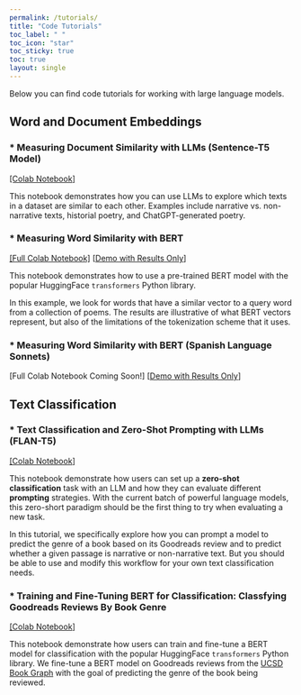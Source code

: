 ```yaml
---
permalink: /tutorials/
title: "Code Tutorials"
toc_label: " "
toc_icon: "star"
toc_sticky: true
toc: true
layout: single
---
```


Below you can find code tutorials for working with large language models.

## Word and Document Embeddings

### * Measuring Document Similarity with LLMs  (Sentence-T5 Model)
[[Colab Notebook]](https://colab.research.google.com/drive/1-aOfk6mVFUA3PH_s6P-lCaM9xKLJ0dLz?usp=sharing)

This notebook demonstrates how you can use LLMs to explore which texts in a dataset are similar to each other. Examples include narrative vs. non-narrative texts, historial poetry, and ChatGPT-generated poetry.

### * Measuring Word Similarity with BERT   
[[Full Colab Notebook]](https://colab.research.google.com/drive/1r_eoi8CMea_a3YjWC1M4EmTqKMGVMbzQ?usp=sharing) [[Demo with Results Only](https://colab.research.google.com/drive/1DjtrD_MMW_Ezto0Q4zUvjT0IxKZg-rIt?usp=sharing)]

This notebook demonstrates how to use a pre-trained BERT model with the popular HuggingFace `transformers` Python library.

In this example, we look for words that have a similar vector to a query word from a collection of poems. The results are illustrative of what BERT vectors represent, but also of the limitations of the tokenization scheme that it uses.

### * Measuring Word Similarity with BERT (Spanish Language Sonnets)   
[Full Colab Notebook Coming Soon!] [[Demo with Results Only](https://colab.research.google.com/drive/192YOj8N9isRsEvOQwaI2WZ3pRSlUgAYb?usp=sharing)]

## Text Classification

### * Text Classification and Zero-Shot Prompting with LLMs (FLAN-T5)  
[[Colab Notebook]](https://colab.research.google.com/drive/1QIG-3bIo1BHVWWlS22-1XItlZRrGSMNe?usp=sharing)

This notebook demonstrate how users can set up a **zero-shot classification** task with an LLM and how they can evaluate different **prompting** strategies. With the current batch of powerful language models, this zero-short paradigm should be the first thing to try when evaluating a new task.

In this tutorial, we specifically explore how you can prompt a model to predict the genre of a book based on its Goodreads review and to predict whether a given passage is narrative or non-narrative text. But you should be able to use and modify this workflow for your own text classification needs.

### * Training and Fine-Tuning BERT for Classification: Classfying Goodreads Reviews By Book Genre  
[[Colab Notebook]](https://colab.research.google.com/drive/19jDqa5D5XfxPU6NQef17BC07xQdRnaKU?usp=sharing)

This notebook demonstrate how users can train and fine-tune a BERT model for classification with the popular HuggingFace `transformers` Python library. We fine-tune a BERT model on Goodreads reviews from the [UCSD Book Graph](https://sites.google.com/eng.ucsd.edu/ucsdbookgraph/reviews?authuser=0) with the goal of predicting the genre of the book being reviewed.


